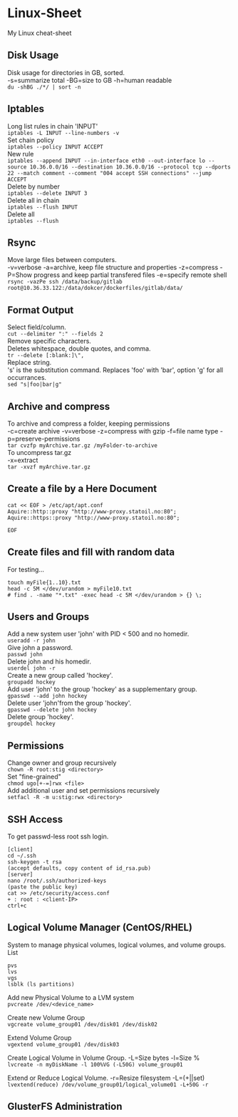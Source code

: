# Linux-Sheet
My Linux cheat-sheet
## Disk Usage
Disk usage for directories in GB, sorted.<br>
-s=summarize total -BG=size to GB  -h=human readable <br>
`du -shBG ./*/ | sort -n`
## Iptables
Long list rules in chain 'INPUT'<br>
`iptables -L INPUT --line-numbers -v`<br>
Set chain policy<br>
`iptables --policy INPUT ACCEPT`<br>
New rule<br>
`iptables --append INPUT --in-interface eth0 --out-interface lo --source 10.36.0.0/16 --destination 10.36.0.0/16 --protocol tcp --dports 22 --match comment --comment "004 accept SSH connections" --jump ACCEPT`<br>
Delete by number<br>
`iptables --delete INPUT 3`<br>
Delete all in chain<br>
`iptables --flush INPUT` <br>
Delete all<br>
`iptables --flush`<br>
## Rsync 
Move large files between computers.<br>
-v=verbose -a=archive, keep file structure and properties -z=compress -P=Show progress and keep partial transfered files -e=specify remote shell<br>
`rsync -vazPe ssh /data/backup/gitlab root@10.36.33.122:/data/dokcer/dockerfiles/gitlab/data/`

## Format Output
Select field/column. <br>
`cut --delimiter ":" --fields 2`<br>
Remove specific characters.<br>
Deletes whitespace, double quotes, and comma.<br>
`tr --delete [:blank:]\",`<br>
Replace string.<br>
's' is the substitution command. Replaces 'foo' with 'bar', option 'g' for all occurrances.<br>
`sed "s|foo|bar|g"`


## Archive and compress
To archive and compress a folder, keeping permissions<br>
-c=create archive -v=verbose -z=compress with gzip -f=file name type -p=preserve-permissions <br>
`tar cvzfp myArchive.tar.gz /myFolder-to-archive` <br>
To uncompress tar.gz<br>
-x=extract <br>
`tar -xvzf myArchive.tar.gz`

## Create a file by a Here Document
```
cat << EOF > /etc/apt/apt.conf
Aquire::http::proxy "http://www-proxy.statoil.no:80";
Aquire::https::proxy "http://www-proxy.statoil.no:80";

EOF
```

## Create files and fill with random data
For testing...
```
touch myFile{1..10}.txt
head -c 5M </dev/urandom > myFile10.txt
# find . -name "*.txt" -exec head -c 5M </dev/urandom > {} \;
```
## Users and Groups
Add a new system user 'john' with PID < 500 and no homedir.<br>
`useradd -r john`<br>
Give john a password.<br>
`passwd john`<br>
Delete john and his homedir.<br>
`userdel john -r`<br>
Create a new group called 'hockey'.<br>
`groupadd hockey`<br>
Add user 'john' to the group 'hockey' as a supplementary group.<br>
`gpasswd --add john hockey`<br>
Delete user 'john'from the group 'hockey'.<br>
`gpasswd --delete john hockey`<br>
Delete group 'hockey'.<br>
`groupdel hockey`<br>

## Permissions
Change owner and group recursively<br>
`chown -R root:stig <directory>`<br>
Set "fine-grained"<br>
`chmod ugo[+-=]rwx <file>`<br>
Add additional user and set permissions recursively <br>
`setfacl -R -m u:stig:rwx <directory>` <br> 

## SSH Access
To get passwd-less root ssh login.<br>
```
[client]
cd ~/.ssh
ssh-keygen -t rsa
(accept defaults, copy content of id_rsa.pub)
[server]
nano /root/.ssh/authorized-keys
(paste the public key)
cat >> /etc/security/access.conf
+ : root : <client-IP>
ctrl+c
```

## Logical Volume Manager (CentOS/RHEL)
System to manage physical volumes, logical volumes, and volume groups.<br>
List
```
pvs
lvs
vgs
lsblk (ls partitions)
```
Add new Physical Volume to a LVM system<br>
`pvcreate /dev/<device_name>`

Create new Volume Group <br>
`vgcreate volume_group01 /dev/disk01 /dev/disk02`

Extend Volume Group <br>
`vgextend volume_group01 /dev/disk03`

Create Logical Volume in Volume Group. -L=Size bytes -l=Size %<br>
`lvcreate -n myDiskName -l 100%VG (-L50G) volume_group01`

Extend or Reduce Logical Volume. -r=Resize filesystem -L=(+||set) <br>
`lvextend(reduce) /dev/volume_group01/logical_volume01 -L+50G -r`


## GlusterFS Administration

